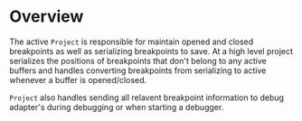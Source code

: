 # Overview

The active `Project` is responsible for maintain opened and closed breakpoints
as well as serializing breakpoints to save. At a high level project serializes
the positions of breakpoints that don't belong to any active buffers and handles
converting breakpoints from serializing to active whenever a buffer is opened/closed.

`Project` also handles sending all relavent breakpoint information to debug adapter's
during debugging or when starting a debugger.
